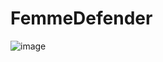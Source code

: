 # FemmeDefender
![image](https://user-images.githubusercontent.com/77442919/222960805-0536ad48-c1f8-40c3-9c81-e8422dfbf141.png)
